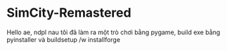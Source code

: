# SimCity-Remastered
Hello ae, ndpl nau tôi đã làm ra một trò chơi bằng pygame, build exe bằng pyinstaller và buildsetup /w installforge
